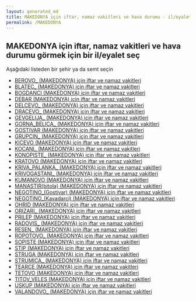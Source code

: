```yaml
---
layout: generated_md
title: MAKEDONYA için iftar, namaz vakitleri ve hava durumu - il/eyalet seç
permalink: /MAKEDONYA
---
```


## MAKEDONYA için iftar, namaz vakitleri ve hava durumu  görmek için bir il/eyalet seç

Aşağıdaki listeden bir şehir ya da semt seçin

* [BEROVO_ (MAKEDONYA) için iftar ve namaz vakitleri](/MAKEDONYA/BEROVO_)
* [BLATEC_ (MAKEDONYA) için iftar ve namaz vakitleri](/MAKEDONYA/BLATEC_)
* [BOGDANCI (MAKEDONYA) için iftar ve namaz vakitleri](/MAKEDONYA/BOGDANCI)
* [DEBAR (MAKEDONYA) için iftar ve namaz vakitleri](/MAKEDONYA/DEBAR)
* [DELCEVO_ (MAKEDONYA) için iftar ve namaz vakitleri](/MAKEDONYA/DELCEVO_)
* [DRACEVO_ (MAKEDONYA) için iftar ve namaz vakitleri](/MAKEDONYA/DRACEVO_)
* [GEVGELIJA_ (MAKEDONYA) için iftar ve namaz vakitleri](/MAKEDONYA/GEVGELIJA_)
* [GORNA_BELICA_ (MAKEDONYA) için iftar ve namaz vakitleri](/MAKEDONYA/GORNA_BELICA_)
* [GOSTIVAR (MAKEDONYA) için iftar ve namaz vakitleri](/MAKEDONYA/GOSTIVAR)
* [GRUPCIN_ (MAKEDONYA) için iftar ve namaz vakitleri](/MAKEDONYA/GRUPCIN_)
* [KICEVO (MAKEDONYA) için iftar ve namaz vakitleri](/MAKEDONYA/KICEVO)
* [KOCANI_ (MAKEDONYA) için iftar ve namaz vakitleri](/MAKEDONYA/KOCANI_)
* [KONOPISTE_ (MAKEDONYA) için iftar ve namaz vakitleri](/MAKEDONYA/KONOPISTE_)
* [KRATOVO (MAKEDONYA) için iftar ve namaz vakitleri](/MAKEDONYA/KRATOVO)
* [KRIVA_PALANKA_ (MAKEDONYA) için iftar ve namaz vakitleri](/MAKEDONYA/KRIVA_PALANKA_)
* [KRIVOGASTANI_ (MAKEDONYA) için iftar ve namaz vakitleri](/MAKEDONYA/KRIVOGASTANI_)
* [KUMANOVO (MAKEDONYA) için iftar ve namaz vakitleri](/MAKEDONYA/KUMANOVO)
* [MANASTIR(bitola) (MAKEDONYA) için iftar ve namaz vakitleri](/MAKEDONYA/MANASTIR(bitola))
* [NEGOTINO_(Gostivar) (MAKEDONYA) için iftar ve namaz vakitleri](/MAKEDONYA/NEGOTINO_(Gostivar))
* [NEGOTINO_(Kavadarci) (MAKEDONYA) için iftar ve namaz vakitleri](/MAKEDONYA/NEGOTINO_(Kavadarci))
* [OHRID (MAKEDONYA) için iftar ve namaz vakitleri](/MAKEDONYA/OHRID)
* [ORIZARI_ (MAKEDONYA) için iftar ve namaz vakitleri](/MAKEDONYA/ORIZARI_)
* [PRILEP (MAKEDONYA) için iftar ve namaz vakitleri](/MAKEDONYA/PRILEP)
* [RADOVIS_ (MAKEDONYA) için iftar ve namaz vakitleri](/MAKEDONYA/RADOVIS_)
* [RESEN_ (MAKEDONYA) için iftar ve namaz vakitleri](/MAKEDONYA/RESEN_)
* [ROPOTOVO_ (MAKEDONYA) için iftar ve namaz vakitleri](/MAKEDONYA/ROPOTOVO_)
* [SOPISTE (MAKEDONYA) için iftar ve namaz vakitleri](/MAKEDONYA/SOPISTE)
* [STIP (MAKEDONYA) için iftar ve namaz vakitleri](/MAKEDONYA/STIP)
* [STRUGA (MAKEDONYA) için iftar ve namaz vakitleri](/MAKEDONYA/STRUGA)
* [STRUMICA_ (MAKEDONYA) için iftar ve namaz vakitleri](/MAKEDONYA/STRUMICA_)
* [TEARCE (MAKEDONYA) için iftar ve namaz vakitleri](/MAKEDONYA/TEARCE)
* [TETOVO (MAKEDONYA) için iftar ve namaz vakitleri](/MAKEDONYA/TETOVO)
* [TITOV_VELES (MAKEDONYA) için iftar ve namaz vakitleri](/MAKEDONYA/TITOV_VELES)
* [USKUP (MAKEDONYA) için iftar ve namaz vakitleri](/MAKEDONYA/USKUP)
* [VALANDOVO_ (MAKEDONYA) için iftar ve namaz vakitleri](/MAKEDONYA/VALANDOVO_)
